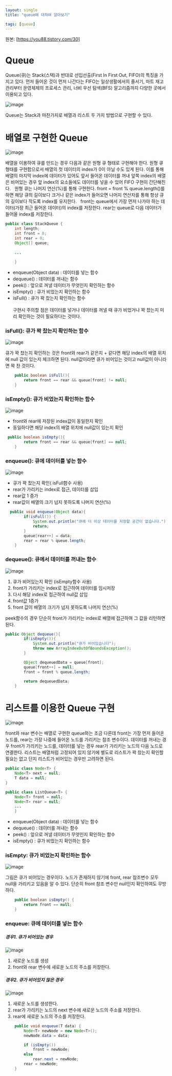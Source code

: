 ```yaml
---
layout: single
title: "queue에 대하여 알아보기"

tags: [queue]
---
```

원본: [https://you88.tistory.com/30]

# Queue
Queue(큐)는 Stack(스택)과 반대로 선입선출(First In First Out, FIFO)의 특징을 가지고 있다. 먼저 들어온 것이 먼저 나간다는 FIFO는 일상생활에서의 줄서기, 마트 재고관리부터 운영체제의 프로세스 관리, 너비 우선 탐색(BFS) 알고리즘까지 다양한 곳에서 이용되고 있다.

![image](https://i.namu.wiki/i/v_WEEgvhQhtubNPw_bHPcYec_nxTgCRan6i8F-OQ43ElhGDL9u0aaN2iHaHuwx5ZpRMbluwCOi_xE5jlt-3zAhSoLf286QeTLrjUrT63D6e-Bz39PRLi802cNazzk88O5rmKeugXHHKjKWzG_A0Naw.webp)

Queue는 Stack과 마찬가지로 배열과 리스트 두 가지 방법으로 구현할 수 있다.

# 배열로 구현한 Queue

![image](https://img1.daumcdn.net/thumb/R1280x0/?scode=mtistory2&fname=https%3A%2F%2Fblog.kakaocdn.net%2Fdn%2FWaEgY%2FbtrGE24q2tC%2FTYVbBQS56z6BoBwgx74ri1%2Fimg.png)

배열을 이용하여 큐를 만드는 경우 다음과 같은 원형 큐 형태로 구현해야 한다. 원형 큐 형태를 구현함으로서 배열의 첫 데이터의 index가 0이 아닐 수도 있게 된다. 이를 통해 배열의 마지막 index에 데이터가 있어도 앞서 들어온 데이터를 꺼내 앞쪽 index의 배열은 비어있는 경우 앞 index의 요소들에도 데이터를 넣을 수 있어 FIFO 구현이 간단해진다.
 
원형 큐는 나머지 연산(%)를 통해 구현한다.
front = front % queue.length()를 하면 해당 큐의 길이보다 크거나 같은 index가 들어오면 나머지 연산자를 통해 항상 큐의 길이보다 작도록 index를 유지한다.
 
front는 queue에서 가장 먼저 나가야 하는 데이터(가장 최근 들어온 데이터)의 index를 저장한다.
rear는 queue로 다음 데이터가 들어올 index를 저장한다.


```java
public class StackQueue {
    int length;
    int front = 0;
    int rear = 0;
    Object[] queue;
    
    ...
    
    }
```

- enqueue(Object data) : 데이터를 넣는 함수
- dequeue() : 데이터를 꺼내는 함수
- peek() : 앞으로 꺼낼 데이터가 무엇인지 확인하는 함수
- isEmpty() : 큐가 비었는지 확인하는 함수
- isFull() : 큐가 꽉 찼는지 확인하는 함수</br>    
구현시 주의할 점은 데이터를 넣거나 데이터를 꺼낼 때 큐가 비었거나 꽉 찼는지 미리 확인하는 것이 필요하다는 것이다.

### isFull(): 큐가 꽉 찼는지 확인하는 함수

![image](https://img1.daumcdn.net/thumb/R1280x0/?scode=mtistory2&fname=https%3A%2F%2Fblog.kakaocdn.net%2Fdn%2FdOyCi8%2FbtrGF66mRwI%2F8NJRSEOsWYopnx1qa6lZh1%2Fimg.png)

큐가 꽉 찼는지 확인하는 것은 front와 rear가 같은지 + 같다면 해당 index의 배열 위치에 null 값이 있는지 체크하면 된다. null값이라면 큐가 비어있는 것이고 null값이 아니라면 꽉 찬 것이다.
```java
    public boolean isFull(){
        return front == rear && queue[front] != null;
    }
```

### isEmpty(): 큐가 비었는지 확인하는 함수

![image](https://img1.daumcdn.net/thumb/R1280x0/?scode=mtistory2&fname=https%3A%2F%2Fblog.kakaocdn.net%2Fdn%2FyiiuK%2FbtrGExDUdmO%2FvLl1rerBKU6zlE2uW2UwyK%2Fimg.png)
- front와 rear에 저장된 index값이 동일한지 확인
-  동일하다면 해당 index의 배열 위치에 null값이 있는지 확인
```java
 public boolean isEmpty(){
        return front == rear && queue[front] == null;
    }
```
### enqueue(): 큐에 데이터를 넣는 함수

![image](https://img1.daumcdn.net/thumb/R1280x0/?scode=mtistory2&fname=https%3A%2F%2Fblog.kakaocdn.net%2Fdn%2Fcrhiky%2FbtrGFKCtJPw%2FGFYkCQ2Xj385KTBcJbPb8k%2Fimg.png)
- 큐가 꽉 찼는지 확인( isFull함수 사용)
- rear가 가리키는 index로 접근, 데이터를 삽입
- rear값 1 증가
- rear값이 배열의 크기 넘지 못하도록 나머지 연산(%)

```java
  public void enqueue(Object data){
        if(isFull()) {
            System.out.println("큐에 더 이상 데이터를 저장할 공간이 없습니다.");
            return;
        }
        queue[rear++] = data;
        rear = rear % queue.length;
    }
```

### dequeue(): 큐에서 데이터를 꺼내는 함수
![image](https://img1.daumcdn.net/thumb/R1280x0/?scode=mtistory2&fname=https%3A%2F%2Fblog.kakaocdn.net%2Fdn%2FyyNB6%2FbtrGFJjg2ka%2FnlRHDgfKf4r1MEZ6zrqWQK%2Fimg.png)

1. 큐가 비어있는지 확인 (isEmpty함수 사용)
2. front가 가리키는 index로 접근하여 데이터를 임시저장 
3. 다시 해당 index로 접근하여 null값 삽입
4. front값 1증가
5. front 값이 배열의 크기가 넘지 못하도록 나머지 연산(%)

peek함수의 경우 단순히 front가 가리키는 index로 배열에 접근하여 그 값을 리턴하면 된다.

```java
public Object dequeue(){
        if(isEmpty()){
            System.out.println("큐가 비어있습니다");
            throw new ArrayIndexOutOfBoundsException();
        }

        Object dequeuedData = queue[front];
        queue[front++] = null;
        front = front % queue.length;

        return dequeuedData;
    }
```

# 리스트를 이용한 Queue 구현

![image](https://img1.daumcdn.net/thumb/R1280x0/?scode=mtistory2&fname=https%3A%2F%2Fblog.kakaocdn.net%2Fdn%2Fc3Ltaa%2FbtrGF6FfYsy%2FUeFk9GvrjbuGm1MoJH6xkK%2Fimg.png)    

front와 rear 변수는 배열로 구현한 queue와는 조금 다른데 front는 가장 먼저 들어온 노드를, rear는 가장 나중에 들어온 노드를 가리키는 참조 변수이다. 데이터를 꺼내는 경우 front가 가리키는 노드를, 데이터를 넣는 경우 rear가 가리키는 노드의 다음 노드로 연결한다.
리스트는 배열처럼 고정되어 있지 않기에 별도로 리스트가 꽉 찼는지 확인할 필요는 없고 단지 리스트가 비어있는 경우만 고려하면 된다.

```java
public class Node<T> {
    Node<T> next = null;
    T data = null;
}
```

```java
public class ListQueue<T> {
    Node<T> front = null;
    Node<T> rear = null;
    ...
    }
```

- enqueue(Object data) : 데이터를 넣는 함수
- dequeue() : 데이터를 꺼내는 함수
- peek() : 앞으로 꺼낼 데이터가 무엇인지 확인하는 함수
- isEmpty() : 큐가 비었는지 확인하는 함수


### isEmpty: 큐가 비었는지 확인하는 함수

![image](https://img1.daumcdn.net/thumb/R1280x0/?scode=mtistory2&fname=https%3A%2F%2Fblog.kakaocdn.net%2Fdn%2Fmu5iJ%2FbtrGIv5qx3b%2FZkhRLTujTsIkIHKO4FAvsK%2Fimg.png)

그림은 큐가 비어있는 경우이다. 노드가 존재하지 않기에 front, rear 참조변수 모두 null을 가리키고 있음을 알 수 있다. 단순히 front 참조 변수만 null인지 확인하여도 무방하다.


```java
    public boolean isEmpty() {
        return front == null;
    }
```

### enqueue: 큐에 데이터를 넣는 함수

##### 경우1. 큐가 비어있는 경우

![image](https://img1.daumcdn.net/thumb/R1280x0/?scode=mtistory2&fname=https%3A%2F%2Fblog.kakaocdn.net%2Fdn%2FsUorS%2FbtrGHl23FBS%2FQmKYTUI1c2gaQeSL6Kbvp0%2Fimg.png)

1. 새로운 노드를 생성
2. front와 rear 변수에 새로운 노드의 주소를 저장한다.    

    
##### 경우2. 큐가 비어있지 않은 경우

![image](https://img1.daumcdn.net/thumb/R1280x0/?scode=mtistory2&fname=https%3A%2F%2Fblog.kakaocdn.net%2Fdn%2F0NnPf%2FbtrGGx3I3kH%2FdjkeVQcFPSVjdVxwoDm4I1%2Fimg.png)

1. 새로운 노드를 생성한다.
2. rear가 가리키는 노드의 next 변수에 새로운 노드의 주소를 저장한다.
3. rear에 새로운 노드의 주소를 저장한다.

```java
    public void enqueue(T data) {
        Node<T> newNode = new Node<T>();
        newNode.data = data;

        if (isEmpty())
            front = newNode;
        else
            rear.next = newNode;
        rear = newNode;
    }
```




